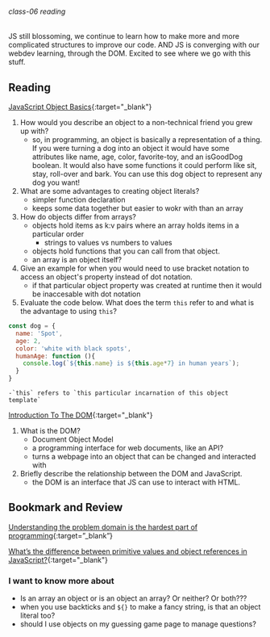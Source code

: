 ###### class-06 reading

JS still blossoming, we continue to learn how to make more and more complicated structures to improve our code. AND JS is converging with our webdev learning, through the DOM. Excited to see where we go with this stuff.

## Reading

[JavaScript Object Basics](https://developer.mozilla.org/en-US/docs/Learn/JavaScript/Objects/Basics){:target="_blank"}

1. How would you describe an object to a non-technical friend you grew up with?
    - so, in programming, an object is basically a representation of a thing. If you were turning a dog into an object it would have some attributes like name, age, color, favorite-toy, and an isGoodDog boolean. It would also have some functions it could perform like sit, stay, roll-over and bark. You can use this dog object to represent any dog you want!
1. What are some advantages to creating object literals?
    - simpler function declaration
    - keeps some data together but easier to wokr with than an array
1. How do objects differ from arrays?
    - objects hold items as k:v pairs where an array holds items in a particular order
      - strings to values vs numbers to values
    - objects hold functions that you can call from that object.
    - an array is an object itself?
1. Give an example for when you would need to use bracket notation to access an object's property instead of dot notation.
    - if that particular object property was created at runtime then it would be inaccesable with dot notation
1. Evaluate the code below. What does the term `this` refer to and what is the advantage to using `this`?

```js
const dog = {
  name: 'Spot',
  age: 2,
  color: 'white with black spots',
  humanAge: function (){
    console.log(`${this.name} is ${this.age*7} in human years`);
  }
}
```

    -`this` refers to `this particular incarnation of this object template`

[Introduction To The DOM](https://developer.mozilla.org/en-US/docs/Web/API/Document_Object_Model/Introduction){:target="_blank"}

1. What is the DOM?
    - Document Object Model
    - a programming interface for web documents, like an API?
    - turns a webpage into an object that can be changed and interacted with
1. Briefly describe the relationship between the DOM and JavaScript.
    - the DOM is an interface that JS can use to interact with HTML.

## Bookmark and Review

[Understanding the problem domain is the hardest part of programming](http://simpleprogrammer.com/2013/07/15/understanding-the-problem-domain-is-the-hardest-part-of-programming){:target=”_blank”}

[What’s the difference between primitive values and object references in JavaScript?](https://betterprogramming.pub/intermediate-javascript-whats-the-difference-between-primitive-values-and-object-references-e863d70677b){:target="_blank"}

### I want to know more about

- Is an array an object or is an object an array? Or neither? Or both???
- when you use backticks and `${}` to make a fancy string, is that an object literal too?
- should I use objects on my guessing game page to manage questions?
